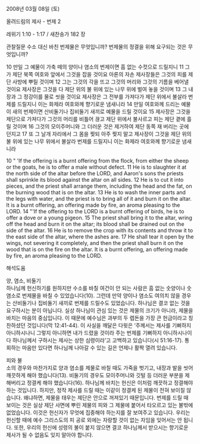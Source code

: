 2008년 03월 08일 (토)

올려드림의 제사 - 번제 2



레위기 1:10 - 1:17 / 새찬송가 182 장


관찰질문
수소 대신 바친 번제물은 무엇입니까? 
번제물의 정결을 위해 요구되는 것은 무엇입니까?

10 만일 그 예물이 가축 떼의 양이나 염소의 번제이면 흠 없는 수컷으로 드릴지니 11 그가 제단 북쪽 여호와 앞에서 그것을 잡을 것이요 아론의 자손 제사장들은 그것의 피를 제단 사방에 뿌릴 것이며 12 그는 그것의 각을 뜨고 그것의 머리와 그것의 기름을 베어낼 것이요 제사장은 그것을 다 제단 위의 불 위에 있는 나무 위에 벌여 놓을 것이며 13 그 내장과 그 정강이를 물로 씻을 것이요 제사장은 그 전부를 가져다가 제단 위에서 불살라 번제를 드릴지니 이는 화제라 여호와께 향기로운 냄새니라 14 만일 여호와께 드리는 예물이 새의 번제이면 산비둘기나 집비둘기 새끼로 예물을 드릴 것이요 15 제사장은 그것을 제단으로 가져다가 그것의 머리를 비틀어 끊고 제단 위에서 불사르고 피는 제단 곁에 흘릴 것이며 16 그것의 모이주머니와 그 더러운 것은 제거하여 제단 동쪽 재 버리는 곳에 던지고 17 또 그 날개 자리에서 그 몸을 찢되 아주 찢지 말고 제사장이 그것을 제단 위의 불 위에 있는 나무 위에서 불살라 번제를 드릴지니 이는 화제라 여호와께 향기로운 냄새니라 

10 " 'If the offering is a burnt offering from the flock, from either the sheep or the goats, he is to offer a male without defect. 11 He is to slaughter it at the north side of the altar before the LORD, and Aaron's sons the priests shall sprinkle its blood against the altar on all sides. 
12 He is to cut it into pieces, and the priest shall arrange them, including the head and the fat, on the burning wood that is on the altar. 13 He is to wash the inner parts and the legs with water, and the priest is to bring all of it and burn it on the altar. It is a burnt offering, an offering made by fire, an aroma pleasing to the LORD. 14 "'If the offering to the LORD is a burnt offering of birds, he is to offer a dove or a young pigeon. 15 The priest shall bring it to the altar, wring off the head and burn it on the altar; its blood shall be drained out on the side of the altar. 16 He is to remove the crop with its contents and throw it to the east side of the altar, where the ashes are. 17 He shall tear it open by the wings, not severing it completely, and then the priest shall burn it on the wood that is on the fire on the altar. It is a burnt offering, an offering made by fire, an aroma pleasing to the LORD.

해석도움





양, 염소, 비둘기  
하나님께 헌신하기를 원하지만 수소를 바칠 여건이 안 되는 사람은 흠 없는 숫양이나 숫염소로 번제물을 바칠 수 있었습니다(10). 그런데 만약 양이나 염소도 여의치 않을 경우는 산비둘기나 집비둘기 새끼로 번제를 드릴수도 있었습니다. 하나님은 결코 없는 것을 요구하시는 분이 아닙니다. 실상 하나님이 관심 있는 것은 제물의 크기가 아니라, 제물을 바치는 마음의 중심입니다. 이 때문에 예수님은 과부의 두 렙돈을 가장 큰 헌금이라고 칭찬하셨던 것입니다(막 12:41-44). 이 사실을 깨달은 다윗은 ‘주께서는 제사를 기뻐하지 아니하시나니 그렇지 아니하면 내가 드렸을 것이라 주는 번제를 기뻐하지 아니하시나이다 하나님께서 구하시는 제사는 상한 심령이라’고 고백하고 있습니다(시 51:16-17). 통회하는 마음만 있다면 하나님께 나아갈 수 있는 길은 언제나 활짝 열려 있습니다.       

피와 불  
소의 경우와 마찬가지로 양과 염소를 제물로 바칠 때도 가죽을 벗기고, 내장과 발을 씻어 깨끗하게 해야 했습니다(13). 비둘기의 경우도 모이주머니와 깃털 등 더러운 부분을 제해버리고 정결케 해야 했습니다(16). 하나님께 바치는 헌신은 이처럼 깨끗하고 정결해야 하는 것입니다. 하지만, 정작 제사를 드릴 때는 이같이 정결케 된 제물이 전혀 보이질 않습니다. 왜냐하면, 제물을 태우는 제단은 안으로 꺼져있기 때문입니다. 번제를 드릴 때 보이는 것은 실상 제단 사면에 뿌린 제물의 피와 그 제물에 붙어서 타오르고 있는 불밖에 없었습니다. 이것은 헌신자가 무엇에 집중해야 하는지를 잘 보여주고 있습니다. 우리는 헌신할 때에 예수 그리스도의 피 공로 외에는 자랑할 것이 없는 자임을 잊어서는 안 됩니다. 또한, 우리의 헌신에 성령의 불이 붙지 않으면 결코 하나님께서 받으시는 향기로운 제사가 될 수 없음도 잊지 말아야 합니다.